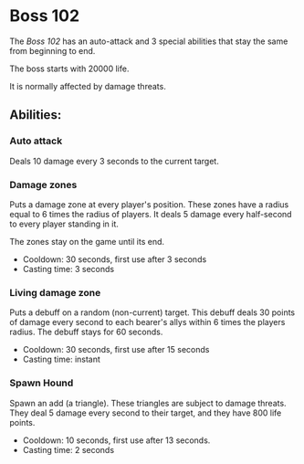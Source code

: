 # Boss 102

The *Boss 102* has an auto-attack and 3 special abilities that stay the same from beginning to end.

The boss starts with 20000 life.

It is normally affected by damage threats.

## Abilities:

### Auto attack

Deals 10 damage every 3 seconds to the current target.

### Damage zones

Puts a damage zone at every player's position. These zones have a radius equal to 6 times the radius of players. It deals 5 damage every half-second to every player standing in it.

The zones stay on the game until its end.

- Cooldown: 30 seconds, first use after 3 seconds
- Casting time: 3 seconds

### Living damage zone

Puts a debuff on a random (non-current) target. This debuff deals 30 points of damage every second to each bearer's allys within 6 times the players radius. The debuff stays for 60 seconds.

- Cooldown: 30 seconds, first use after 15 seconds
- Casting time: instant

### Spawn Hound

Spawn an add (a triangle). These triangles are subject to damage threats. They deal 5 damage every second to their target, and they have 800 life points.

- Cooldown: 10 seconds, first use after 13 seconds.
- Casting time: 2 seconds

